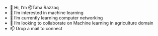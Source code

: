 - 👋 Hi, I’m @Taha Razzaq
- 👀 I’m interested in machine learning 
- 🌱 I’m currently learning computer networking
- 💞️ I’m looking to collaborate on Machine learning in agriculture domain
- 📫 Drop a mail to connect 

<!---
trazzaq/trazzaq is a ✨ special ✨ repository because its `README.md` (this file) appears on your GitHub profile.
You can click the Preview link to take a look at your changes.
--->
